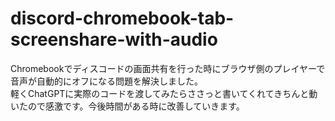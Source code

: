 # discord-chromebook-tab-screenshare-with-audio

Chromebookでディスコードの画面共有を行った時にブラウザ側のプレイヤーで音声が自動的にオフになる問題を解決しました。<br/>
軽くChatGPTに実際のコードを渡してみたらささっと書いてくれてきちんと動いたので感激です。今後時間がある時に改善していきます。
